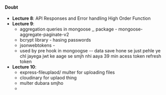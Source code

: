 #### Doubt

- **Lecture 8**: API Responses and Error handling High Order Function
- **Lecture 9**: 
   - aggregation queries in mongoose ,, package - mongoose-aggregate-paginate-v2
   - bcrypt library - hasing passwords
   - jsonwebtokens - 
   - used by pre hook in mongoogse -- data save hone se just pehle ye chl jayega
   jwt ke aage se smjh nhi aaya 39 min acess token refresh token
- **Lecture 10**: 
   - express-fileuplaod/ multer for uploading files
   - cloudinary for uplaod thing
   - multer dubara smjho
   - 
